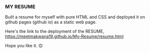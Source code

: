 ### MY RESUME 

Built a resume for myself with pure HTML and CSS and deployed it on github pages (github io) as a static web page. 

Here's the link to the deployment of the RESUME,
https://meetmakwana19.github.io/My-Resume/resume.html

Hope you like it. 😊
